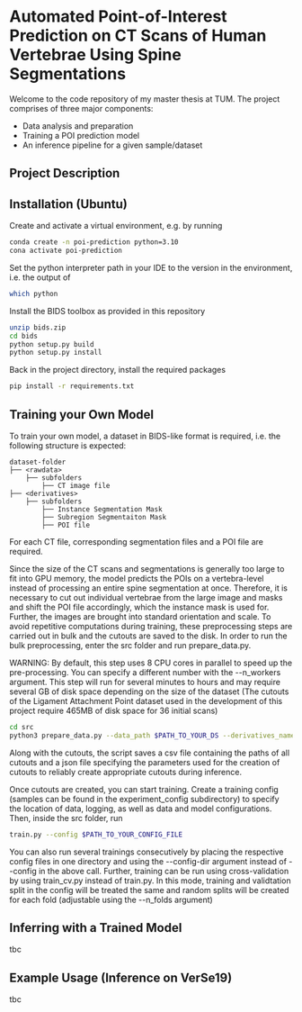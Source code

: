 # Automated Point-of-Interest Prediction on CT Scans of Human Vertebrae Using Spine Segmentations

Welcome to the code repository of my master thesis at TUM.
The project comprises of three major components:

- Data analysis and preparation
- Training a POI prediction model
- An inference pipeline for a given sample/dataset

## Project Description

## Installation (Ubuntu)

Create and activate a virtual environment, e.g. by running

```bash
conda create -n poi-prediction python=3.10
cona activate poi-prediction
```

Set the python interpreter path in your IDE to the version in the environment, i.e. the output of

```bash
which python
```

Install the BIDS toolbox as provided in this repository

```bash
unzip bids.zip
cd bids
python setup.py build
python setup.py install
```

Back in the project directory, install the required packages 

```bash
pip install -r requirements.txt
```

## Training your Own Model

To train your own model, a dataset in BIDS-like format is required, i.e. the following structure is expected:

```text
dataset-folder
├── <rawdata>
    ├── subfolders
        ├── CT image file
├── <derivatives>
    ├── subfolders
        ├── Instance Segmentation Mask
        ├── Subregion Segmentaiton Mask
        ├── POI file
```

For each CT file, corresponding segmentation files and a POI file are required.

Since the size of the CT scans and segmentations is generally too large to fit into GPU memory, the model predicts the POIs on a vertebra-level instead of processing an entire spine segmentation at once. Therefore, it is necessary to cut out individual vertebrae from the large image and masks and shift the POI file accordingly, which the instance mask is used for. Further, the images are brought into standard orientation and scale. To avoid repetitive computations during training, these preprocessing steps are carried out in bulk and the cutouts are saved to the disk. In order to run the bulk preprocessing, enter the src folder and run prepare_data.py.

WARNING: By default, this step uses 8 CPU cores in parallel to speed up the pre-processing. You can specify a different number with the --n_workers argument. This step will run for several minutes to hours and may require several GB of disk space depending on the size of the dataset (The cutouts of the Ligament Attachment Point dataset used in the development of this project require 465MB of disk space for 36 initial scans)

```bash
cd src
python3 prepare_data.py --data_path $PATH_TO_YOUR_DS --derivatives_name $NAME_OF_DERIVATIVES_FOLDER --save_path $PATH_TO_SAVE_CUTOUS
```

Along with the cutouts, the script saves a csv file containing the paths of all cutouts and a json file specifying the parameters used for the creation of cutouts to reliably create appropriate cutouts during inference.

Once cutouts are created, you can start training. Create a training config (samples can be found in the experiment_config subdirectory) to specify the location of data, logging, as well as data and model configurations. Then, inside the src folder, run

```bash
train.py --config $PATH_TO_YOUR_CONFIG_FILE
```

You can also run several trainings consecutively by placing the respective config files in one directory and using the --config-dir argument instead of --config in the above call. Further, training can be run using cross-validation by using train_cv.py instead of train.py. In this mode, training and validtation split in the config will be treated the same and random splits will be created for each fold (adjustable using the --n_folds argument)

## Inferring with a Trained Model

tbc

## Example Usage (Inference on VerSe19)

tbc
